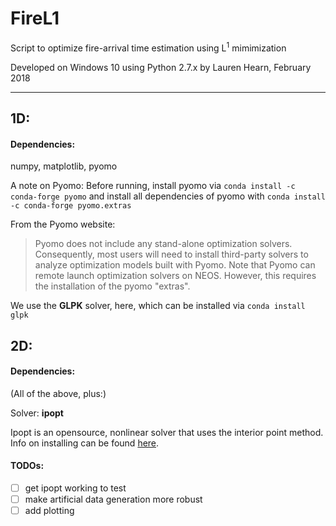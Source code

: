 # FireL1

Script to optimize fire-arrival time estimation using L<sup>1</sup> mimimization

Developed on Windows 10 using Python 2.7.x
by Lauren Hearn, February 2018
***
## 1D:

#### Dependencies:
numpy, matplotlib, pyomo

A note on Pyomo:
Before running, install pyomo via `conda install -c conda-forge pyomo`
and install all dependencies of pyomo with `conda install -c conda-forge pyomo.extras`

From the Pyomo website:
> Pyomo does not include any stand-alone optimization solvers. Consequently, most users will need to install third-party solvers to analyze optimization models built with Pyomo.
Note that Pyomo can remote launch optimization solvers on NEOS.  However, this requires the installation of the pyomo "extras".

We use the **GLPK** solver, here, which can be installed via `conda install glpk`

## 2D:

#### Dependencies:
(All of the above, plus:)

Solver: **ipopt**

Ipopt is an opensource, nonlinear solver that uses the interior point method. Info on installing can be found [here](https://www.coin-or.org/Ipopt/documentation/).
#### TODOs:
- [ ] get ipopt working to test
- [ ] make artificial data generation more robust
- [ ] add plotting
